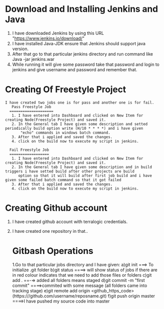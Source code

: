 Download and Installing Jenkins and Java
========================================
   1. I have downloaded Jenkins by using this URL "https://www.jenkins.io/download/"
   2. I have installed Java-JDK ensure that Jenkins should support java version.
   3. After that go to that particular jenkins directory and run command like Java -jar jenkins.war
   4. While running it will give some password take that password and login to jenkins and give username and password and remember that.

 Creating Of Freestyle Project
==============================
    I have created two jobs one is for pass and another one is for fail.
       Pass Freestyle Job
      ====================
       1. I have entered into Dashboard and clicked on New Item for creating Node(Freestyle Project) and saved it.
       2. In the General tab I have given some description and setted periodically build option write (H/10 * * * *) and i have given 
           "echo" commands in windows batch command.
       3. After that i applied and saved the changes.
       4. click on the build now to execute my script in jenkins.
       
      Fail Freestyle Job
      ==================
       1. I have entered into Dashboard and clicked on New Item for creating Node(Freestyle Project) and saved it.
       2. In the General tab I have given some description and in build triggers i have setted build after other projects are build  
          option so that it will build after first job build and i have given some failed batch command so that it got failed
       3. After that i applied and saved the changes.
       4. click on the build now to execute my script in jenkins.
   

 Creating Github account
 ======================
 1. I have created github account with terralogic credentials.
 2. I have created one repository in that..

     Gitbash Operations
    =====================
    1.Go to that particular jobs directory and I have given:
            a)git init ===> To initialize .git folder
            b)git status ====> will show status of jobs if there are in red colour indicates that we need to add those files or folders
            c)git add . ==-=> added all folders means staged
            d)git commit -m "first commit" ====>commited with some message (all folders came into tracking stage)
            e)git remote add origin <github_https_code>(https://<token>/github.com/username/reposname.git)
            f)git push origin master ====>I have pushed my source code into master
    
          

